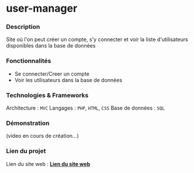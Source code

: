 ﻿# user-manager

### Description
Site où l'on peut créer un compte, s'y connecter et voir la liste d'utilisateurs disponibles dans la base de données

### Fonctionnalités
- Se connecter/Creer un compte
- Voir les utilisateurs dans la base de données

### Technologies & Frameworks
Architecture : `MVC`
Langages : `PHP`, `HTML`, `CSS`
Base de données : `SQL`

<!-- ### Diagrammes/Conception -->

<!-- #### Modèle Conceptuel des Données (MLD)
```jsx
![MCD](chemin/vers/votre_image_mcd.png)
```

#### Modèle Organisationnel des Données (MCD)
```jsx
![MCD](chemin/vers/votre_image_mcd.png)
```

#### Diagramme de Classes UML
```jsx
![MCD](chemin/vers/votre_image_mcd.png)
``` -->

### Démonstration
(video en cours de création...)

### Lien du projet
Lien du site web : **[Lien du site web](https://iassadki.alwaysdata.net/usermanager)**